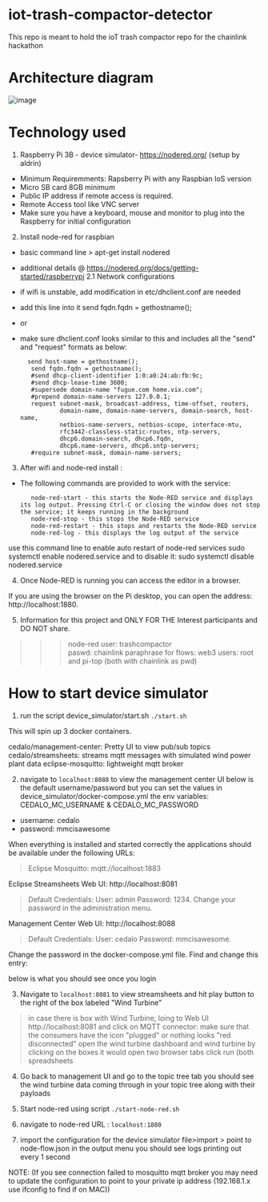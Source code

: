 # iot-trash-compactor-detector

This repo is meant to hold the ioT trash compactor repo for the chainlink hackathon

# Architecture diagram

![image](https://user-images.githubusercontent.com/24983889/197676480-e4ee0e6c-4fce-433b-989c-81ff764ff9a7.png)

# Technology used

1. Raspberry Pi 3B - device simulator- https://nodered.org/ (setup by aldrin)
- Minimum Requiremments: Rapsberry Pi with any Raspbian IoS version
- Micro SB card 8GB minimum
- Public IP address if remote access is required.
- Remote Access tool like VNC server
- Make sure you have a keyboard, mouse and monitor to plug into the Raspberry for initial configuration
2. Install node-red for raspbian
- basic command line > apt-get install nodered  
- additional details @ https://nodered.org/docs/getting-started/raspberrypi
2.1 Network configurations
- if wifi is unstable, add modification in etc/dhclient.conf are needed
- add this line into it send fqdn.fqdn = gethostname();
- or
- make sure dhclient.conf looks similar to this and includes all the "send" and "request" formats as below:
     
        send host-name = gethostname();
         send fqdn.fqdn = gethostname();
         #send dhcp-client-identifier 1:0:a0:24:ab:fb:9c;
         #send dhcp-lease-time 3600;
         #supersede domain-name "fugue.com home.vix.com";
         #prepend domain-name-servers 127.0.0.1;
         request subnet-mask, broadcast-address, time-offset, routers,
                 domain-name, domain-name-servers, domain-search, host-name,
                 netbios-name-servers, netbios-scope, interface-mtu,
                 rfc3442-classless-static-routes, ntp-servers,
                 dhcp6.domain-search, dhcp6.fqdn,
                 dhcp6.name-servers, dhcp6.sntp-servers;
         #require subnet-mask, domain-name-servers;

3. After wifi and node-red install :
- The following commands are provided to work with the service:

         node-red-start - this starts the Node-RED service and displays its log output. Pressing Ctrl-C or closing the window does not stop the service; it keeps running in the background
         node-red-stop - this stops the Node-RED service
         node-red-restart - this stops and restarts the Node-RED service
         node-red-log - this displays the log output of the service
 
 use this command line  to enable auto restart of node-red services
         sudo systemctl enable nodered.service
and to disable it:
      sudo systemctl disable nodered.service

4. Once Node-RED is running you can access the editor in a browser.

If you are using the browser on the Pi desktop, you can open the address: http://localhost:1880.

5. Information for this project and ONLY FOR THE Interest participants and DO NOT share.
>>>node-red user: trashcompactor  
>>>paswd: chainlink 
>>>paraphrase for flows: web3
>>>users: root and pi-top (both with chainlink as pwd)

# How to start device simulator

1. run the script device_simulator/start.sh
   `./start.sh`

This will spin up 3 docker containers.

cedalo/management-center: Pretty UI to view pub/sub topics
cedalo/streamsheets: streams mqtt messages with simulated wind power plant data
eclipse-mosquitto: lightweight mqtt broker

2. navigate to `localhost:8088` to view the management center UI below is the default username/password but you can set the values in device_simulator/docker-compose.yml the env variables: CEDALO_MC_USERNAME & CEDALO_MC_PASSWORD

- username: cedalo
- password: mmcisawesome

When everything is installed and started correctly the applications should be available under the following URLs:

> Eclipse Mosquitto: mqtt://localhost:1883

Eclipse Streamsheets Web UI: http://localhost:8081

> Default Credentials: User: admin Password: 1234. Change your password in the administration menu.

Management Center Web UI: http://localhost:8088

> Default Credentials: User: cedalo Password: mmcisawesome. 

Change the password in the docker-compose.yml file. Find and change this entry:

below is what you should see once you login

3. Navigate to `localhost:8081` to view streamsheets and hit play button to the right of the box labeled "Wind Turbine"
 > in case there is box with Wind Turbine, loing to Web UI http://localhost:8081 and click on MQTT connector:
 make sure that the consumers have the icon "plugged" or nothing looks "red disconnected"
 > open the wind turbine dashboard and wind turbine by clicking on the boxes it would open two browser tabs click run (both spreadsheets

4. Go back to management UI and go to the topic tree tab you should see the wind turbine data coming through in your topic tree along with their payloads

5. Start node-red using script `./start-node-red.sh`

6. navigate to node-red URL : `localhost:1880`

7. import the configuration for the device simulator file>import > point to node-flow.json in the output menu you should see logs printing out every 1 second

NOTE: (If you see connection failed to mosquitto mqtt broker you may need to update the configuration to point to your private ip address (192.168.1.x use ifconfig to find if on MAC))
